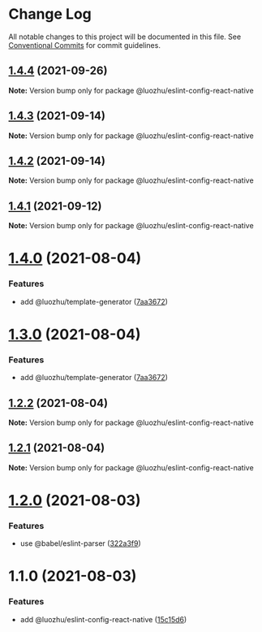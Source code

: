 # Change Log

All notable changes to this project will be documented in this file.
See [Conventional Commits](https://conventionalcommits.org) for commit guidelines.

## [1.4.4](https://github.com/youngjuning/luozhu/compare/@luozhu/eslint-config-react-native@1.4.3...@luozhu/eslint-config-react-native@1.4.4) (2021-09-26)

**Note:** Version bump only for package @luozhu/eslint-config-react-native





## [1.4.3](https://github.com/youngjuning/luozhu/compare/@luozhu/eslint-config-react-native@1.4.2...@luozhu/eslint-config-react-native@1.4.3) (2021-09-14)

**Note:** Version bump only for package @luozhu/eslint-config-react-native





## [1.4.2](https://github.com/youngjuning/luozhu/compare/@luozhu/eslint-config-react-native@1.4.1...@luozhu/eslint-config-react-native@1.4.2) (2021-09-14)

**Note:** Version bump only for package @luozhu/eslint-config-react-native





## [1.4.1](https://github.com/youngjuning/luozhu/compare/@luozhu/eslint-config-react-native@1.4.0...@luozhu/eslint-config-react-native@1.4.1) (2021-09-12)

**Note:** Version bump only for package @luozhu/eslint-config-react-native





# [1.4.0](https://github.com/youngjuning/luozhu/compare/@luozhu/eslint-config-react-native@1.2.2...@luozhu/eslint-config-react-native@1.4.0) (2021-08-04)

### Features

- add @luozhu/template-generator ([7aa3672](https://github.com/youngjuning/luozhu/commit/7aa3672da4928455ddf5ba768ec562cdff4cef10))

# [1.3.0](https://github.com/youngjuning/luozhu/compare/@luozhu/eslint-config-react-native@1.2.2...@luozhu/eslint-config-react-native@1.3.0) (2021-08-04)

### Features

- add @luozhu/template-generator ([7aa3672](https://github.com/youngjuning/luozhu/commit/7aa3672da4928455ddf5ba768ec562cdff4cef10))

## [1.2.2](https://github.com/youngjuning/luozhu/compare/@luozhu/eslint-config-react-native@1.2.1...@luozhu/eslint-config-react-native@1.2.2) (2021-08-04)

**Note:** Version bump only for package @luozhu/eslint-config-react-native

## [1.2.1](https://github.com/youngjuning/luozhu/compare/@luozhu/eslint-config-react-native@1.2.0...@luozhu/eslint-config-react-native@1.2.1) (2021-08-04)

**Note:** Version bump only for package @luozhu/eslint-config-react-native

# [1.2.0](https://github.com/youngjuning/luozhu/compare/@luozhu/eslint-config-react-native@1.1.0...@luozhu/eslint-config-react-native@1.2.0) (2021-08-03)

### Features

- use @babel/eslint-parser ([322a3f9](https://github.com/youngjuning/luozhu/commit/322a3f9ecb760a5246656dc2e88ed1ce47ebf7a5))

# 1.1.0 (2021-08-03)

### Features

- add @luozhu/eslint-config-react-native ([15c15d6](https://github.com/youngjuning/luozhu/commit/15c15d6181f1b41c420ef0bce4e151e57fd2b5b2))
